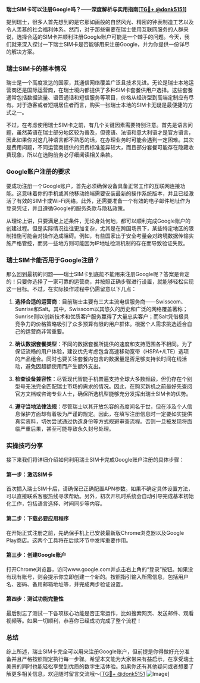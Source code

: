 **瑞士SIM卡可以注册Google吗？——深度解析与实用指南[[TG💪+ @donk5151](https://t.me/s/donk5151)]**

提到瑞士，很多人首先想到的是它那如画般的自然风光、精密的钟表制造工艺以及令人羡慕的社会福利体系。然而，对于那些需要在瑞士使用互联网服务的人群来说，选择合适的SIM卡并顺利注册Google账户可能是一个棘手的问题。今天，我们就来深入探讨一下瑞士SIM卡是否能够用来注册Google，并为你提供一份详尽的解决方案。

### 瑞士SIM卡的基本情况

瑞士是一个高度发达的国家，其通信网络覆盖广泛且技术先进。无论是瑞士本地运营商还是国际运营商，在瑞士境内都提供了多种SIM卡套餐供用户选择。这些套餐通常包括数据流量、语音通话和短信服务等项目，价格从经济型到高端定制应有尽有。对于游客或者短期居住者而言，购买一张瑞士本地的SIM卡无疑是最便捷的方式之一。

不过，在考虑使用瑞士SIM卡之前，有几个关键因素需要特别注意。首先是语言问题，虽然英语在瑞士部分地区较为普及，但德语、法语和意大利语才是官方语言，因此如果你对这几种语言都不熟悉的话，在办理业务时可能会遇到一定困难。其次是费用问题，不同运营商提供的资费标准差异较大，而且部分套餐可能存在隐藏收费现象，所以在选购前务必仔细阅读相关条款。

### Google账户注册的要求

要成功注册一个Google账户，首先必须确保设备具备正常工作的互联网连接功能。这意味着你的手机或其他移动终端需要安装最新的操作系统版本，并且已经激活了有效的SIM卡或Wi-Fi网络。此外，还需要准备一个有效的电子邮件地址作为登录凭证，并且遵循Google的服务条款与隐私政策。

从理论上讲，只要满足上述条件，无论身处何地，都可以顺利完成Google账户的创建过程。但是实际情况往往更加复杂，尤其是在跨国场景下，某些特定地区的限制措施可能会对操作造成阻碍。例如，有些国家出于安全考量会对跨境数据传输实施严格管控，而另一些地方则可能因为IP地址检测机制的存在而导致验证失败。

### 瑞士SIM卡能否用于Google注册？

那么回到最初的问题——瑞士SIM卡到底能不能用来注册Google呢？答案是肯定的！只要你选择了一家可靠的运营商，并按照正确步骤进行设置，就能够轻松实现这一目标。不过，在实际操作过程中仍需留意以下几点：

1. **选择合适的运营商**：目前瑞士主要有三大主流电信服务商——Swisscom、Sunrise和Salt。其中，Swisscom以其悠久的历史和广泛的网络覆盖著称；Sunrise则以创新技术和优质客户服务赢得了大量忠实客户；而Salt凭借极具竞争力的价格策略吸引了众多预算有限的用户群体。根据个人需求挑选适合自己的运营商非常重要。
   
2. **确认数据套餐类型**：不同的数据套餐所提供的速度和支持范围各不相同。为了保证流畅的用户体验，建议优先考虑包含高速移动宽带（HSPA+/LTE）选项的产品组合。同时也要关注套餐内包含的数据量是否足够支持长时间在线活动，避免因超额使用而产生额外支出。

3. **检查设备兼容性**：尽管现代智能手机普遍支持全球大多数频段，但仍存在个别型号无法完全匹配瑞士市场的需求的情况。因此，在购买新机之前最好先查阅官方文档或咨询专业人士，确保所选机型能够充分发挥出瑞士SIM卡的优势。

4. **遵守当地法律法规**：尽管瑞士以其开放包容的态度闻名于世，但在涉及个人信息保护方面却有着极为严谨的规定。因此，在填写注册信息时一定要如实提供真实资料，切勿尝试通过伪造身份等方式规避审查流程。否则一旦被发现将面临严重后果，甚至可能导致永久封号处理。

### 实操技巧分享

接下来我们将详细介绍如何利用瑞士SIM卡完成Google账户注册的具体步骤：

#### 第一步：激活SIM卡
首次插入瑞士SIM卡后，请确保已正确配置APN参数。如果不确定具体设置方法，可以直接联系客服热线寻求帮助。另外，初次开机时系统会自动引导完成基本初始化工作，包括语言选择、时间同步等内容。

#### 第二步：下载必要应用程序
在开始正式注册之前，先确保手机上已安装最新版Chrome浏览器以及Google Play商店。这两个工具将在后续环节中发挥重要作用。

#### 第三步：创建Google账户
打开Chrome浏览器，访问www.google.com并点击右上角的“登录”按钮。如果没有现有账号，则会提示你立即创建一个新的。按照指引输入所需信息，包括用户名、密码、备用邮箱地址等，并完成两步验证设置。

#### 第四步：测试功能完整性
最后别忘了测试一下各项核心功能是否正常运作，比如搜索网页、发送邮件、观看视频等。如果一切顺利，恭喜你已经成功完成了整个流程！

### 总结

综上所述，瑞士SIM卡完全可以用来注册Google账户，但前提是你得做好充分准备并且严格按照规定执行每一步骤。希望本文能为大家带来有益启示，在享受瑞士美景的同时也能轻松享受到优质的数字生活体验。如果你还有其他疑问或者想要了解更多相关信息，欢迎随时留言交流哦～[[TG💪+ @donk5151](https://t.me/s/donk5151) ![Image](https://i.postimg.cc/rwNCRYN7/Snipaste-2025-04-30-17-27-05.png)]